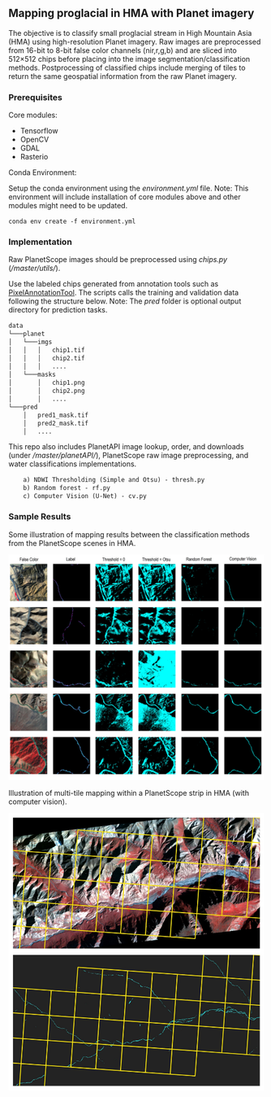 ## Mapping proglacial in HMA with Planet imagery


The objective is to classify small proglacial stream in High Mountain Asia (HMA) using high-resolution Planet imagery. Raw images are preprocessed from 16-bit to 8-bit false color channels (nir,r,g,b) and are sliced into 512×512 chips before placing into the image segmentation/classification methods. Postprocessing of classified chips include merging of tiles to return the same geospatial information from the raw Planet imagery. 

### Prerequisites

Core modules:
* Tensorflow
* OpenCV
* GDAL
* Rasterio

Conda Environment:

Setup the conda environment using the *environment.yml* file. Note: This environment will include installation of core modules above and other modules might need to be updated.

```
conda env create -f environment.yml
```

### Implementation

Raw PlanetScope images should be preprocessed using *chips.py* (*/master/utils/*). 

Use the labeled chips generated from annotation tools such as [PixelAnnotationTool](https://github.com/abreheret/PixelAnnotationTool). The scripts calls the training and validation data following the structure below. Note: The *pred* folder is optional output directory for prediction tasks.

```
data
└───planet
│   └───imgs
│   │   │   chip1.tif
│   │   │   chip2.tif
│   │   │   ....
│   └───masks
│       │   chip1.png
│       │   chip2.png
│       │   ....
└───pred
    │   pred1_mask.tif
    │   pred2_mask.tif
    │   ....
```

This repo also includes PlanetAPI image lookup, order, and downloads (under */master/planetAPI/*), PlanetScope raw image preprocessing, and water classifications implementations.

```
    a) NDWI Thresholding (Simple and Otsu) - thresh.py
    b) Random forest - rf.py
    c) Computer Vision (U-Net) - cv.py
```

### Sample Results

Some illustration of mapping results between the classification methods from the PlanetScope scenes in HMA.

![alt text](./docs/sample.jpg "Sample")


Illustration of multi-tile mapping within a PlanetScope strip in HMA (with computer vision).

![alt text](./docs/pred_grid.jpg "Grid")

